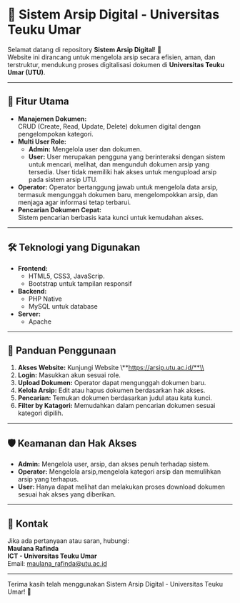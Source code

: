 # 📂 **Sistem Arsip Digital - Universitas Teuku Umar**  

Selamat datang di repository **Sistem Arsip Digital**! 🚀  
Website ini dirancang untuk mengelola arsip secara efisien, aman, dan terstruktur, mendukung proses digitalisasi dokumen di **Universitas Teuku Umar (UTU)**.

---

## 🎯 **Fitur Utama**  
- **Manajemen Dokumen:**  
  CRUD (Create, Read, Update, Delete) dokumen digital dengan pengelompokan kategori.  
- **Multi User Role:**  
  - **Admin:** Mengelola user dan dokumen.  
  - **User:** User merupakan pengguna yang berinteraksi dengan sistem untuk
      mencari, melihat, dan mengunduh dokumen arsip yang tersedia.
      User tidak memiliki hak akses untuk mengupload arsip pada sistem
      arsip UTU.
 - **Operator:** Operator bertanggung jawab untuk mengelola data arsip, termasuk
     mengunggah dokumen baru, mengelompokkan arsip, dan
     menjaga agar informasi tetap terbarui.  
- **Pencarian Dokumen Cepat:**  
  Sistem pencarian berbasis kata kunci untuk kemudahan akses.  
 ---

## 🛠 **Teknologi yang Digunakan**  
- **Frontend:**  
  - HTML5, CSS3, JavaScrip. 
  - Bootstrap untuk tampilan responsif  
- **Backend:**  
  - PHP Native  
  - MySQL untuk database  
- **Server:**  
  - Apache
---

## 📌 **Panduan Penggunaan**  
1. **Akses Website:** Kunjungi Website \\**https://arsip.utu.ac.id/**\\
2. **Login:** Masukkan akun sesuai role.
3. **Upload Dokumen:** Operator dapat mengunggah dokumen baru.  
4. **Kelola Arsip:** Edit atau hapus dokumen berdasarkan hak akses.  
5. **Pencarian:** Temukan dokumen berdasarkan judul atau kata kunci.  
6. **Filter by Katagori:** Memudahkan dalam pencarian dokumen sesuai kategori dipilih.

---

## 🛡 **Keamanan dan Hak Akses**  
- **Admin:** Mengelola user, arsip, dan akses penuh terhadap sistem.  
- **Operator:** Mengelola arsip,mengelola kategori arsip dan memulihkan arsip yang terhapus.  
- **User:** Hanya dapat melihat dan melakukan proses download dokumen sesuai hak akses yang diberikan.  

---

## 📧 **Kontak**  
Jika ada pertanyaan atau saran, hubungi:  
**Maulana Rafinda**  
**ICT - Universitas Teuku Umar**  
Email: maulana_rafinda@utu.ac.id  

---

Terima kasih telah menggunakan Sistem Arsip Digital - Universitas Teuku Umar! 🎉